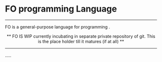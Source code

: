 <p align="center">
   <h1> <b> FO programming Language</b> </h1>
</p>



<hr>


FO is a general-purpose language for programming .

<p align="center">  ** FO IS WIP currently incubating in separate private repository of git.  This is the place holder till it matures (if at all)  **  </p>

<hr>



.....
